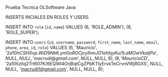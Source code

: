 Prueba Tecnica OLSoftware Java


INSERTS INCIALES EN ROLES Y USERS

INSERT INTO `role` (`id`, `name`) VALUES
(6, 'ROLE_ADMIN'),
(8, 'ROLE_SUPER');

INSERT INTO `users` (`id`, `username`, `password`, `first_name`, `last_name`, `email`, `phone`, `area_id`, `role`) VALUES
(6, 'Mauricio', '$2a$10$hCSHXvp.WiD9Nb6.ym0oROCjcyIhmJO1ehhjyKu/9.aMOwVkaljPa', NULL, NULL, 'macrudi@gmail.com', NULL, NULL, 6),
(8, 'MauricioCD', '$2a$10$tizllq2TrI607K/6EQWl4OrjBqtCgZPbKTIyErvkTeCrvnVWjRGXS', NULL, NULL, 'macrudi1@gmail.com', NULL, NULL, 8);
